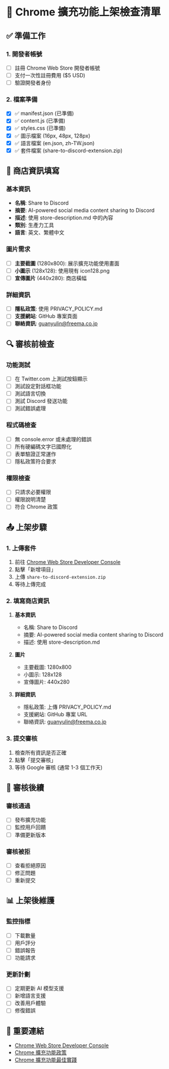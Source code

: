 # 🚀 Chrome 擴充功能上架檢查清單

## ✅ 準備工作

### 1. 開發者帳號
- [ ] 註冊 Chrome Web Store 開發者帳號
- [ ] 支付一次性註冊費用 ($5 USD)
- [ ] 驗證開發者身份

### 2. 檔案準備
- [x] ✅ manifest.json (已準備)
- [x] ✅ content.js (已準備)
- [x] ✅ styles.css (已準備)
- [x] ✅ 圖示檔案 (16px, 48px, 128px)
- [x] ✅ 語言檔案 (en.json, zh-TW.json)
- [x] ✅ 套件檔案 (share-to-discord-extension.zip)

## 📝 商店資訊填寫

### 基本資訊
- **名稱**: Share to Discord
- **摘要**: AI-powered social media content sharing to Discord
- **描述**: 使用 store-description.md 中的內容
- **類別**: 生產力工具
- **語言**: 英文、繁體中文

### 圖片需求
- [ ] **主要截圖** (1280x800): 展示擴充功能使用畫面
- [ ] **小圖示** (128x128): 使用現有 icon128.png
- [ ] **宣傳圖片** (440x280): 商店橫幅

### 詳細資訊
- [ ] **隱私政策**: 使用 PRIVACY_POLICY.md
- [ ] **支援網站**: GitHub 專案頁面
- [ ] **聯絡資訊**: guanyulin@freema.co.jp

## 🔍 審核前檢查

### 功能測試
- [ ] 在 Twitter.com 上測試按鈕顯示
- [ ] 測試設定對話框功能
- [ ] 測試語言切換
- [ ] 測試 Discord 發送功能
- [ ] 測試錯誤處理

### 程式碼檢查
- [ ] 無 console.error 或未處理的錯誤
- [ ] 所有硬編碼文字已國際化
- [ ] 表單驗證正常運作
- [ ] 隱私政策符合要求

### 權限檢查
- [ ] 只請求必要權限
- [ ] 權限說明清楚
- [ ] 符合 Chrome 政策

## 📤 上架步驟

### 1. 上傳套件
1. 前往 [Chrome Web Store Developer Console](https://chrome.google.com/webstore/devconsole/)
2. 點擊「新增項目」
3. 上傳 `share-to-discord-extension.zip`
4. 等待上傳完成

### 2. 填寫商店資訊
1. **基本資訊**
   - 名稱: Share to Discord
   - 摘要: AI-powered social media content sharing to Discord
   - 描述: 使用 store-description.md

2. **圖片**
   - 主要截圖: 1280x800
   - 小圖示: 128x128
   - 宣傳圖片: 440x280

3. **詳細資訊**
   - 隱私政策: 上傳 PRIVACY_POLICY.md
   - 支援網站: GitHub 專案 URL
   - 聯絡資訊: guanyulin@freema.co.jp

### 3. 提交審核
1. 檢查所有資訊是否正確
2. 點擊「提交審核」
3. 等待 Google 審核 (通常 1-3 個工作天)

## 🎯 審核後續

### 審核通過
- [ ] 發布擴充功能
- [ ] 監控用戶回饋
- [ ] 準備更新版本

### 審核被拒
- [ ] 查看拒絕原因
- [ ] 修正問題
- [ ] 重新提交

## 📊 上架後維護

### 監控指標
- [ ] 下載數量
- [ ] 用戶評分
- [ ] 錯誤報告
- [ ] 功能請求

### 更新計劃
- [ ] 定期更新 AI 模型支援
- [ ] 新增語言支援
- [ ] 改善用戶體驗
- [ ] 修復錯誤

## 🔗 重要連結

- [Chrome Web Store Developer Console](https://chrome.google.com/webstore/devconsole/)
- [Chrome 擴充功能政策](https://developer.chrome.com/docs/webstore/program-policies/)
- [Chrome 擴充功能最佳實踐](https://developer.chrome.com/docs/extensions/mv3/best-practices/)
